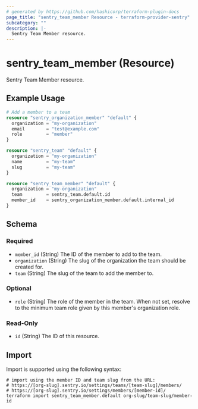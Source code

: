 ```yaml
---
# generated by https://github.com/hashicorp/terraform-plugin-docs
page_title: "sentry_team_member Resource - terraform-provider-sentry"
subcategory: ""
description: |-
  Sentry Team Member resource.
---
```


# sentry_team_member (Resource)

Sentry Team Member resource.

## Example Usage

```terraform
# Add a member to a team
resource "sentry_organization_member" "default" {
  organization = "my-organization"
  email        = "test@example.com"
  role         = "member"
}

resource "sentry_team" "default" {
  organization = "my-organization"
  name         = "my-team"
  slug         = "my-team"
}

resource "sentry_team_member" "default" {
  organization = "my-organization"
  team         = sentry_team.default.id
  member_id    = sentry_organization_member.default.internal_id
}
```

<!-- schema generated by tfplugindocs -->
## Schema

### Required

- `member_id` (String) The ID of the member to add to the team.
- `organization` (String) The slug of the organization the team should be created for.
- `team` (String) The slug of the team to add the member to.

### Optional

- `role` (String) The role of the member in the team. When not set, resolve to the minimum team role given by this member's organization role.

### Read-Only

- `id` (String) The ID of this resource.

## Import

Import is supported using the following syntax:

```shell
# import using the member ID and team slug from the URL:
# https://[org-slug].sentry.io/settings/teams/[team-slug]/members/
# https://[org-slug].sentry.io/settings/members/[member-id]/
terraform import sentry_team_member.default org-slug/team-slug/member-id
```
